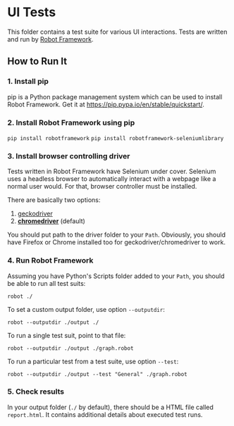 ﻿# UI Tests

This folder contains a test suite for various UI interactions. Tests are written and run by [Robot Framework](http://robotframework.org).

## How to Run It

### 1. Install pip

pip is a Python package management system which can be used to install Robot Framework. Get it at https://pip.pypa.io/en/stable/quickstart/.

### 2. Install Robot Framework using pip

`pip install robotframework`
`pip install robotframework-seleniumlibrary`

### 3. Install browser controlling driver

Tests written in Robot Framework have Selenium under cover. Selenium uses a headless browser to automatically interact with a webpage like a normal user would. For that, browser controller must be installed.

There are basically two options:
1. [geckodriver](https://github.com/mozilla/geckodriver/releases)
2. **[chromedriver](https://sites.google.com/a/chromium.org/chromedriver/downloads)** (default)

You should put path to the driver folder to your `Path`. Obviously, you should have Firefox or Chrome installed too for geckodriver/chromedriver to work.

### 4. Run Robot Framework

Assuming you have Python's Scripts folder added to your `Path`, you should be able to run all test suits:

`robot ./`

To set a custom output folder, use option `--outputdir`:

`robot --outputdir ./output ./`

To run a single test suit, point to that file:

`robot --outputdir ./output ./graph.robot`

To run a particular test from a test suite, use option `--test`:

`robot --outputdir ./output --test "General" ./graph.robot`

### 5. Check results

In your output folder (`./` by default), there should be a HTML file called `report.html`. It contains additional details about executed test runs.

